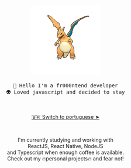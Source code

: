 <p align="center" style="text-align: center;">
  <img src="./assets/4hsh.gif" alt="Charizard flying">
   <br><br>
  <samp>
    👋 Hello I'm a fr000ntend developer<br>
    👽 Loved javascript and decided to stay
  </samp>
</p>
<br>
<p align="center" style="text-align: center;">
  <a href="./README.pt-br.md">🇧🇷 Switch to portuguese ➤</a>
</p>
<br>
<p align="center" style="text-align: center;">
  I'm currently studying and working with<br>
  ReactJS, React Native, NodeJS<br>
  and Typescript when enough coffee is available.<br>
  Check out my 🔥personal projects🔥 and fear not!
</p>
